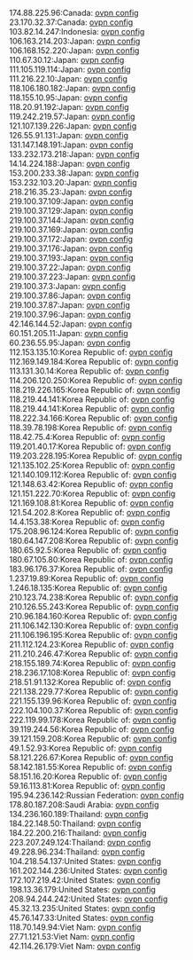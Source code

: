 174.88.225.96:Canada: [ovpn config](vpn/174_88_225_96.ovpn)  
23.170.32.37:Canada: [ovpn config](vpn/23_170_32_37.ovpn)  
103.82.14.247:Indonesia: [ovpn config](vpn/103_82_14_247.ovpn)  
106.163.214.203:Japan: [ovpn config](vpn/106_163_214_203.ovpn)  
106.168.152.220:Japan: [ovpn config](vpn/106_168_152_220.ovpn)  
110.67.30.12:Japan: [ovpn config](vpn/110_67_30_12.ovpn)  
111.105.119.114:Japan: [ovpn config](vpn/111_105_119_114.ovpn)  
111.216.22.10:Japan: [ovpn config](vpn/111_216_22_10.ovpn)  
118.106.180.182:Japan: [ovpn config](vpn/118_106_180_182.ovpn)  
118.155.10.95:Japan: [ovpn config](vpn/118_155_10_95.ovpn)  
118.20.91.192:Japan: [ovpn config](vpn/118_20_91_192.ovpn)  
119.242.219.57:Japan: [ovpn config](vpn/119_242_219_57.ovpn)  
121.107.139.226:Japan: [ovpn config](vpn/121_107_139_226.ovpn)  
126.55.91.131:Japan: [ovpn config](vpn/126_55_91_131.ovpn)  
131.147.148.191:Japan: [ovpn config](vpn/131_147_148_191.ovpn)  
133.232.173.218:Japan: [ovpn config](vpn/133_232_173_218.ovpn)  
14.14.224.188:Japan: [ovpn config](vpn/14_14_224_188.ovpn)  
153.200.233.38:Japan: [ovpn config](vpn/153_200_233_38.ovpn)  
153.232.103.20:Japan: [ovpn config](vpn/153_232_103_20.ovpn)  
218.216.35.23:Japan: [ovpn config](vpn/218_216_35_23.ovpn)  
219.100.37.109:Japan: [ovpn config](vpn/219_100_37_109.ovpn)  
219.100.37.129:Japan: [ovpn config](vpn/219_100_37_129.ovpn)  
219.100.37.144:Japan: [ovpn config](vpn/219_100_37_144.ovpn)  
219.100.37.169:Japan: [ovpn config](vpn/219_100_37_169.ovpn)  
219.100.37.172:Japan: [ovpn config](vpn/219_100_37_172.ovpn)  
219.100.37.176:Japan: [ovpn config](vpn/219_100_37_176.ovpn)  
219.100.37.193:Japan: [ovpn config](vpn/219_100_37_193.ovpn)  
219.100.37.22:Japan: [ovpn config](vpn/219_100_37_22.ovpn)  
219.100.37.223:Japan: [ovpn config](vpn/219_100_37_223.ovpn)  
219.100.37.3:Japan: [ovpn config](vpn/219_100_37_3.ovpn)  
219.100.37.86:Japan: [ovpn config](vpn/219_100_37_86.ovpn)  
219.100.37.87:Japan: [ovpn config](vpn/219_100_37_87.ovpn)  
219.100.37.96:Japan: [ovpn config](vpn/219_100_37_96.ovpn)  
42.146.144.52:Japan: [ovpn config](vpn/42_146_144_52.ovpn)  
60.151.205.11:Japan: [ovpn config](vpn/60_151_205_11.ovpn)  
60.236.55.95:Japan: [ovpn config](vpn/60_236_55_95.ovpn)  
112.153.135.10:Korea Republic of: [ovpn config](vpn/112_153_135_10.ovpn)  
112.169.149.184:Korea Republic of: [ovpn config](vpn/112_169_149_184.ovpn)  
113.131.30.14:Korea Republic of: [ovpn config](vpn/113_131_30_14.ovpn)  
114.206.120.250:Korea Republic of: [ovpn config](vpn/114_206_120_250.ovpn)  
118.219.226.165:Korea Republic of: [ovpn config](vpn/118_219_226_165.ovpn)  
118.219.44.141:Korea Republic of: [ovpn config](vpn/118_219_44_141.ovpn)  
118.219.44.141:Korea Republic of: [ovpn config](vpn/118_219_44_141.ovpn)  
118.222.34.166:Korea Republic of: [ovpn config](vpn/118_222_34_166.ovpn)  
118.39.78.198:Korea Republic of: [ovpn config](vpn/118_39_78_198.ovpn)  
118.42.75.4:Korea Republic of: [ovpn config](vpn/118_42_75_4.ovpn)  
119.201.40.17:Korea Republic of: [ovpn config](vpn/119_201_40_17.ovpn)  
119.203.228.195:Korea Republic of: [ovpn config](vpn/119_203_228_195.ovpn)  
121.135.102.25:Korea Republic of: [ovpn config](vpn/121_135_102_25.ovpn)  
121.140.109.112:Korea Republic of: [ovpn config](vpn/121_140_109_112.ovpn)  
121.148.63.42:Korea Republic of: [ovpn config](vpn/121_148_63_42.ovpn)  
121.151.222.70:Korea Republic of: [ovpn config](vpn/121_151_222_70.ovpn)  
121.169.108.81:Korea Republic of: [ovpn config](vpn/121_169_108_81.ovpn)  
121.54.202.8:Korea Republic of: [ovpn config](vpn/121_54_202_8.ovpn)  
14.4.153.38:Korea Republic of: [ovpn config](vpn/14_4_153_38.ovpn)  
175.208.96.124:Korea Republic of: [ovpn config](vpn/175_208_96_124.ovpn)  
180.64.147.208:Korea Republic of: [ovpn config](vpn/180_64_147_208.ovpn)  
180.65.92.5:Korea Republic of: [ovpn config](vpn/180_65_92_5.ovpn)  
180.67.105.80:Korea Republic of: [ovpn config](vpn/180_67_105_80.ovpn)  
183.96.176.37:Korea Republic of: [ovpn config](vpn/183_96_176_37.ovpn)  
1.237.19.89:Korea Republic of: [ovpn config](vpn/1_237_19_89.ovpn)  
1.246.18.135:Korea Republic of: [ovpn config](vpn/1_246_18_135.ovpn)  
210.123.74.238:Korea Republic of: [ovpn config](vpn/210_123_74_238.ovpn)  
210.126.55.243:Korea Republic of: [ovpn config](vpn/210_126_55_243.ovpn)  
210.96.184.160:Korea Republic of: [ovpn config](vpn/210_96_184_160.ovpn)  
211.106.142.130:Korea Republic of: [ovpn config](vpn/211_106_142_130.ovpn)  
211.106.196.195:Korea Republic of: [ovpn config](vpn/211_106_196_195.ovpn)  
211.112.124.23:Korea Republic of: [ovpn config](vpn/211_112_124_23.ovpn)  
211.210.246.47:Korea Republic of: [ovpn config](vpn/211_210_246_47.ovpn)  
218.155.189.74:Korea Republic of: [ovpn config](vpn/218_155_189_74.ovpn)  
218.236.17.108:Korea Republic of: [ovpn config](vpn/218_236_17_108.ovpn)  
218.51.91.132:Korea Republic of: [ovpn config](vpn/218_51_91_132.ovpn)  
221.138.229.77:Korea Republic of: [ovpn config](vpn/221_138_229_77.ovpn)  
221.155.139.96:Korea Republic of: [ovpn config](vpn/221_155_139_96.ovpn)  
222.104.100.37:Korea Republic of: [ovpn config](vpn/222_104_100_37.ovpn)  
222.119.99.178:Korea Republic of: [ovpn config](vpn/222_119_99_178.ovpn)  
39.119.244.56:Korea Republic of: [ovpn config](vpn/39_119_244_56.ovpn)  
39.121.159.208:Korea Republic of: [ovpn config](vpn/39_121_159_208.ovpn)  
49.1.52.93:Korea Republic of: [ovpn config](vpn/49_1_52_93.ovpn)  
58.121.226.67:Korea Republic of: [ovpn config](vpn/58_121_226_67.ovpn)  
58.142.181.55:Korea Republic of: [ovpn config](vpn/58_142_181_55.ovpn)  
58.151.16.20:Korea Republic of: [ovpn config](vpn/58_151_16_20.ovpn)  
59.16.113.81:Korea Republic of: [ovpn config](vpn/59_16_113_81.ovpn)  
195.94.236.142:Russian Federation: [ovpn config](vpn/195_94_236_142.ovpn)  
178.80.187.208:Saudi Arabia: [ovpn config](vpn/178_80_187_208.ovpn)  
134.236.160.189:Thailand: [ovpn config](vpn/134_236_160_189.ovpn)  
184.22.148.50:Thailand: [ovpn config](vpn/184_22_148_50.ovpn)  
184.22.200.216:Thailand: [ovpn config](vpn/184_22_200_216.ovpn)  
223.207.249.124:Thailand: [ovpn config](vpn/223_207_249_124.ovpn)  
49.228.96.234:Thailand: [ovpn config](vpn/49_228_96_234.ovpn)  
104.218.54.137:United States: [ovpn config](vpn/104_218_54_137.ovpn)  
161.202.144.236:United States: [ovpn config](vpn/161_202_144_236.ovpn)  
172.107.219.42:United States: [ovpn config](vpn/172_107_219_42.ovpn)  
198.13.36.179:United States: [ovpn config](vpn/198_13_36_179.ovpn)  
208.94.244.242:United States: [ovpn config](vpn/208_94_244_242.ovpn)  
45.32.13.235:United States: [ovpn config](vpn/45_32_13_235.ovpn)  
45.76.147.33:United States: [ovpn config](vpn/45_76_147_33.ovpn)  
118.70.149.94:Viet Nam: [ovpn config](vpn/118_70_149_94.ovpn)  
27.71.121.53:Viet Nam: [ovpn config](vpn/27_71_121_53.ovpn)  
42.114.26.179:Viet Nam: [ovpn config](vpn/42_114_26_179.ovpn)  
